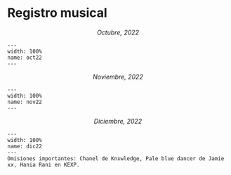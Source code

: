 # Registro musical

<p align="center">
<i>
Octubre, 2022
</i>
</p>

```{figure} ../../img/octubre22.jpeg
---
width: 100%
name: oct22
---
```

<p align="center">
<i>
Noviembre, 2022
</i>
</p>

```{figure} ../../img/fullnov22.jpeg
---
width: 100%
name: nov22
---
```

<p align="center">
<i>
Diciembre, 2022
</i>
</p>

```{figure} ../../img/dic22.jpeg
---
width: 100%
name: dic22
---
Omisiones importantes: Chanel de Knxwledge, Pale blue dancer de Jamie xx, Hania Rani en KEXP.
```